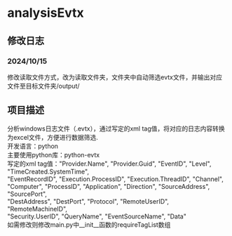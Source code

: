 # analysisEvtx

## 修改日志

### 2024/10/15

修改读取文件方式，改为读取文件夹，文件夹中自动筛选evtx文件，并输出对应文件至目标文件夹/output/



## 项目描述

分析windows日志文件（.evtx），通过写定的xml tag值，将对应的日志内容转换为excel文件，方便进行数据筛选.   
开发语言：python   
主要使用python库：python-evtx    
写定的xml tag值："Provider.Name", "Provider.Guid", "EventID", "Level", "TimeCreated.SystemTime",    
                 "EventRecordID", "Execution.ProcessID", "Execution.ThreadID", "Channel",    
                 "Computer", "ProcessID", "Application", "Direction", "SourceAddress", "SourcePort",    
                 "DestAddress", "DestPort", "Protocol", "RemoteUserID", "RemoteMachineID",    
                 "Security.UserID", "QueryName", "EventSourceName", "Data"    
                 如需修改则修改main.py中__init__函数的requireTagList数组    



